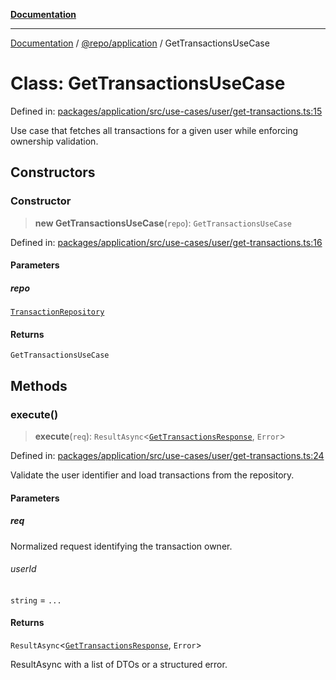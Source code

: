 [**Documentation**](../../../README.md)

***

[Documentation](../../../README.md) / [@repo/application](../README.md) / GetTransactionsUseCase

# Class: GetTransactionsUseCase

Defined in: [packages/application/src/use-cases/user/get-transactions.ts:15](https://github.com/o3osatoshi/experiment/blob/04dfa58df6e48824a200a24d77afef7ce464e1ae/packages/application/src/use-cases/user/get-transactions.ts#L15)

Use case that fetches all transactions for a given user while enforcing
ownership validation.

## Constructors

### Constructor

> **new GetTransactionsUseCase**(`repo`): `GetTransactionsUseCase`

Defined in: [packages/application/src/use-cases/user/get-transactions.ts:16](https://github.com/o3osatoshi/experiment/blob/04dfa58df6e48824a200a24d77afef7ce464e1ae/packages/application/src/use-cases/user/get-transactions.ts#L16)

#### Parameters

##### repo

[`TransactionRepository`](../../domain/interfaces/TransactionRepository.md)

#### Returns

`GetTransactionsUseCase`

## Methods

### execute()

> **execute**(`req`): `ResultAsync`\<[`GetTransactionsResponse`](../type-aliases/GetTransactionsResponse.md), `Error`\>

Defined in: [packages/application/src/use-cases/user/get-transactions.ts:24](https://github.com/o3osatoshi/experiment/blob/04dfa58df6e48824a200a24d77afef7ce464e1ae/packages/application/src/use-cases/user/get-transactions.ts#L24)

Validate the user identifier and load transactions from the repository.

#### Parameters

##### req

Normalized request identifying the transaction owner.

###### userId

`string` = `...`

#### Returns

`ResultAsync`\<[`GetTransactionsResponse`](../type-aliases/GetTransactionsResponse.md), `Error`\>

ResultAsync with a list of DTOs or a structured error.
